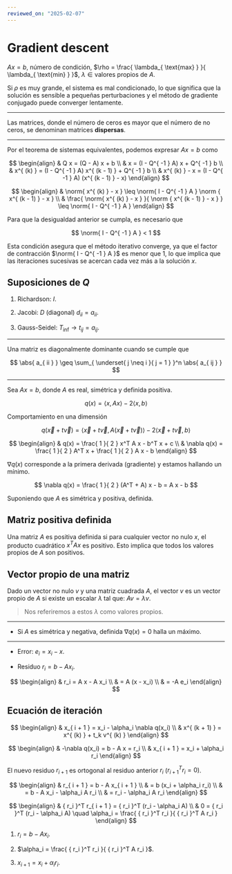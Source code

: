 ```yaml
---
reviewed_on: "2025-02-07"
---
```


# Gradient descent

$$
\newcommand \norm[1]{ \left \lVert #1 \right \rVert }
\newcommand \abs[1]{ \left \lvert #1 \right \rvert }
$$

$A x = b$, número de condición, $\rho = \frac{ \lambda_{ \text{max} } }{ \lambda_{ \text{min} } }$, $\lambda \in \text{valores propios de } A$.

Si $\rho$ es muy grande, el sistema es mal condicionado, lo que significa que la solución es sensible a pequeñas perturbaciones y el método de gradiente conjugado puede converger lentamente.

---

Las matrices, donde el número de ceros es mayor que el número de no ceros, se denominan matrices **dispersas**.

---

Por el teorema de sistemas equivalentes, podemos expresar $A x = b$ como

$$
\begin{align}
	& Q x = (Q - A) x + b \\
	& x = (I - Q^{ -1 } A) x + Q^{ -1 } b \\
	& x^{ (k) } = (I - Q^{ -1 } A) x^{ (k - 1) } + Q^{ -1 } b \\
	& x^{ (k) } - x = (I - Q^{ -1 } A) (x^{ (k - 1) } - x)
\end{align}
$$

$$
\begin{align}
	& \norm{ x^{ (k) } - x } \leq \norm{ I - Q^{ -1 } A } \norm { x^{ (k - 1) } - x } \\
	& \frac{ \norm{ x^{ (k) } - x } }{ \norm { x^{ (k - 1) } - x } } \leq \norm{ I - Q^{ -1 } A } 
\end{align}
$$

Para que la desigualdad anterior se cumpla, es necesario que

$$
\norm{ I - Q^{ -1 } A } < 1
$$

Esta condición asegura que el método iterativo converge, ya que el factor de contracción $\norm{ I - Q^{ -1 } A }$ es menor que $1$, lo que implica que las iteraciones sucesivas se acercan cada vez más a la solución $x$.

## Suposiciones de $Q$

1. Richardson: $I$.

2. Jacobi: $D$ (diagonal) $d_{ ii } = a_{ ii }$.

3. Gauss-Seidel: $T_\text{inf} \rightarrow t_{ ij } = a_{ ij }$.

---

Una matriz es diagonalmente dominante cuando se cumple que

$$
\abs{ a_{ ii } } \geq \sum_{ \underset{ j \neq i }{ j = 1 } }^n \abs{ a_{ ij } }
$$

---

Sea $A x = b$, donde $A$ es real, simétrica y definida positiva.

$$
q(x) = \langle x,A x \rangle - 2 \langle x,b \rangle
$$

Comportamiento en una dimensión

$$
q(\vec{ x } + t \vec{ v }) = \langle \vec{ x } + t \vec{ v },A (\vec{ x } + t \vec{ v }) \rangle - 2 \langle \vec{ x } + t \vec{ v },b \rangle
$$

$$
\begin{align}
	& q(x) = \frac{ 1 }{ 2 } x^T A x - b^T x + c \\
	& \nabla q(x) = \frac{ 1 }{ 2 } A^T x + \frac{ 1 }{ 2 } A x - b
\end{align}
$$

$\nabla q(x)$ corresponde a la primera derivada (gradiente) y estamos hallando un mínimo.

$$
\nabla q(x) = \frac{ 1 }{ 2 } (A^T + A) x - b = A x - b
$$

Suponiendo que $A$ es simétrica y positiva, definida.

## Matriz positiva definida

Una matriz $A$ es positiva definida si para cualquier vector no nulo $x$, el producto cuadrático $x^T A x$ es positivo. Esto implica que todos los valores propios de $A$ son positivos.

## Vector propio de una matriz

Dado un vector no nulo $v$ y una matriz cuadrada $A$, el vector $v$ es un vector propio de $A$ si existe un escalar $\lambda$ tal que: $A v = \lambda v$.

> Nos referiremos a estos $\lambda$ como valores propios.

---

- Si $A$ es simétrica y negativa, definida $\nabla q(x) = 0$ halla un máximo.

---

- Error: $e_i = x_i - x$.

- Residuo $r_i = b - A x_i$.

$$
\begin{align}
	& r_i = A x - A x_i \\
	& = A (x - x_i) \\
	& = -A e_i
\end{align}
$$

## Ecuación de iteración

$$
\begin{align}
	& x_{ i + 1 } = x_i - \alpha_i \nabla q(x_i) \\
	& x^{ (k + 1) } = x^{ (k) } + t_k v^{ (k) }
\end{align}
$$

$$
\begin{align}
	& -\nabla q(x_i) = b - A x = r_i \\
	& x_{ i + 1 } = x_i + \alpha_i r_i 
\end{align}
$$

El nuevo residuo $r_{ i + 1 }$ es ortogonal al residuo anterior $r_i$ (${ r_{ i + 1 } }^T r_i = 0$).

$$
\begin{align}
	& r_{ i + 1 } = b - A x_{ i + 1 } \\
	& = b (x_i + \alpha_i r_i) \\
	& = b - A x_i - \alpha_i A r_i \\
	& = r_i - \alpha_i A r_i
\end{align}
$$

$$
\begin{align}
	& { r_i }^T r_{ i + 1 } = { r_i }^T (r_i - \alpha_i A) \\
	& 0 = { r_i }^T (r_i - \alpha_i A) \quad \alpha_i = \frac{ { r_i }^T r_i }{ { r_i }^T A r_i }
\end{align}
$$

1. $r_i = b - A x_i$.

2. $\alpha_i = \frac{ { r_i }^T r_i }{ { r_i }^T A r_i }$.

3. $x_{ i + 1 } = x_i + \alpha_i r_i$.

